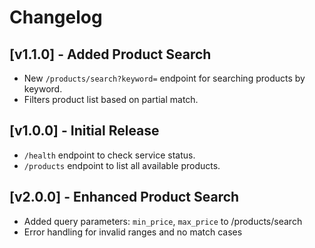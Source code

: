 # Changelog

## [v1.1.0] - Added Product Search
- New `/products/search?keyword=` endpoint for searching products by keyword.
- Filters product list based on partial match.

## [v1.0.0] - Initial Release
- `/health` endpoint to check service status.
- `/products` endpoint to list all available products.

## [v2.0.0] - Enhanced Product Search
- Added query parameters: `min_price`, `max_price` to /products/search
- Error handling for invalid ranges and no match cases
